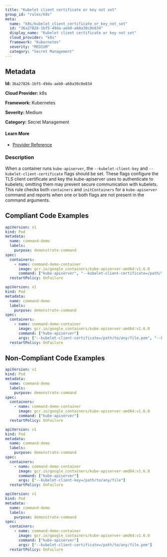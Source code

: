 ```yaml
---
title: "Kubelet client certificate or key not set"
group_id: "rules/k8s"
meta:
  name: "k8s/kubelet_client_certificate_or_key_not_set"
  id: "36a27826-1bf5-49da-aeb0-a60a30c0e834"
  display_name: "Kubelet client certificate or key not set"
  cloud_provider: "k8s"
  framework: "Kubernetes"
  severity: "MEDIUM"
  category: "Secret Management"
---
```

## Metadata

**Id:** `36a27826-1bf5-49da-aeb0-a60a30c0e834`

**Cloud Provider:** k8s

**Framework:** Kubernetes

**Severity:** Medium

**Category:** Secret Management

#### Learn More

 - [Provider Reference](https://kubernetes.io/docs/reference/command-line-tools-reference/kube-apiserver/)

### Description

 When a container runs `kube-apiserver`, the `--kubelet-client-key` and `--kubelet-client-certificate` flags should be set. These flags configure the TLS client certificate and key the kube-apiserver uses to authenticate to kubelets; omitting them may prevent secure communication with kubelets. This rule checks both `containers` and `initContainers` for a `kube-apiserver` command and reports when one or both flags are not present in the command arguments.


## Compliant Code Examples
```yaml
apiVersion: v1
kind: Pod
metadata:
  name: command-demo
  labels:
    purpose: demonstrate-command
spec:
  containers:
    - name: command-demo-container
      image: gcr.io/google_containers/kube-apiserver-amd64:v1.6.0
      command: ["kube-apiserver", "--kubelet-client-certificate=/path/to/any/file.pem", "--kubelet-client-key=/path/to/any/file2.pem"]
  restartPolicy: OnFailure

```

```yaml
apiVersion: v1
kind: Pod
metadata:
  name: command-demo
  labels:
    purpose: demonstrate-command
spec:
  containers:
    - name: command-demo-container
      image: gcr.io/google_containers/kube-apiserver-amd64:v1.6.0
      command: ["kube-apiserver"]
      args: ["--kubelet-client-certificate=/path/to/any/file.pem", "--kubelet-client-key=/path/to/any/file2"]
  restartPolicy: OnFailure

```
## Non-Compliant Code Examples
```yaml
apiVersion: v1
kind: Pod
metadata:
  name: command-demo
  labels:
    purpose: demonstrate-command
spec:
  containers:
    - name: command-demo-container
      image: gcr.io/google_containers/kube-apiserver-amd64:v1.6.0
      command: ["kube-apiserver"]
  restartPolicy: OnFailure

```

```yaml
apiVersion: v1
kind: Pod
metadata:
  name: command-demo
  labels:
    purpose: demonstrate-command
spec:
  containers:
    - name: command-demo-container
      image: gcr.io/google_containers/kube-apiserver-amd64:v1.6.0
      command: ["kube-apiserver"]
      args: ["--kubelet-client-key=/path/to/any/file"]
  restartPolicy: OnFailure

```

```yaml
apiVersion: v1
kind: Pod
metadata:
  name: command-demo
  labels:
    purpose: demonstrate-command
spec:
  containers:
    - name: command-demo-container
      image: gcr.io/google_containers/kube-apiserver-amd64:v1.6.0
      command: ["kube-apiserver"]
      args: ["--kubelet-client-certificate=/path/to/any/file.pem"]
  restartPolicy: OnFailure

```